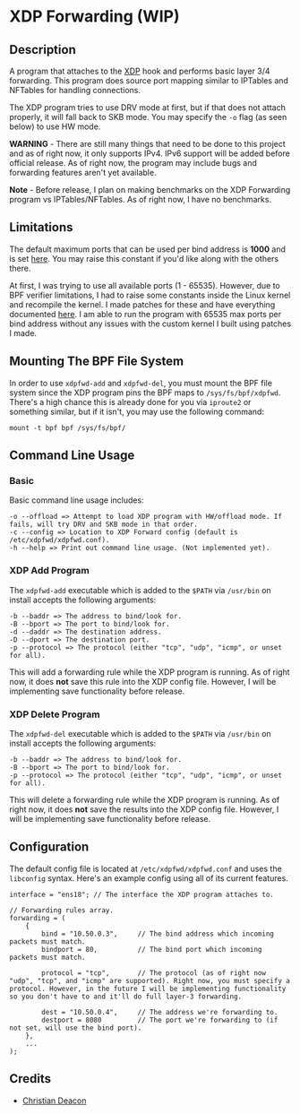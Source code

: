 # XDP Forwarding (WIP)
## Description
A program that attaches to the [XDP](https://www.iovisor.org/technology/xdp) hook and performs basic layer 3/4 forwarding. This program does source port mapping similar to IPTables and NFTables for handling connections.

The XDP program tries to use DRV mode at first, but if that does not attach properly, it will fall back to SKB mode. You may specify the `-o` flag (as seen below) to use HW mode.

**WARNING** - There are still many things that need to be done to this project and as of right now, it only supports IPv4. IPv6 support will be added before official release. As of right now, the program may include bugs and forwarding features aren't yet available.

**Note** - Before release, I plan on making benchmarks on the XDP Forwarding program vs IPTables/NFTables. As of right now, I have no benchmarks.

## Limitations
The default maximum ports that can be used per bind address is **1000** and is set [here](https://github.com/gamemann/XDP-Forwarding/blob/master/src/xdpfwd.h#L6). You may raise this constant if you'd like along with the others there.

At first, I was trying to use all available ports (1 - 65535). However, due to BPF verifier limitations, I had to raise some constants inside the Linux kernel and recompile the kernel. I made patches for these and have everything documented [here](https://github.com/gamemann/XDP-Forwarding/tree/master/patches). I am able to run the program with 65535 max ports per bind address without any issues with the custom kernel I built using patches I made.

## Mounting The BPF File System
In order to use `xdpfwd-add` and `xdpfwd-del`, you must mount the BPF file system since the XDP program pins the BPF maps to `/sys/fs/bpf/xdpfwd`. There's a high chance this is already done for you via `iproute2` or something similar, but if it isn't, you may use the following command:

```
mount -t bpf bpf /sys/fs/bpf/
```
## Command Line Usage
### Basic
Basic command line usage includes:

```
-o --offload => Attempt to load XDP program with HW/offload mode. If fails, will try DRV and SKB mode in that order.
-c --config => Location to XDP Forward config (default is /etc/xdpfwd/xdpfwd.conf).
-h --help => Print out command line usage. (Not implemented yet).
```

### XDP Add Program
The `xdpfwd-add` executable which is added to the `$PATH` via `/usr/bin` on install accepts the following arguments:

```
-b --baddr => The address to bind/look for.
-B --bport => The port to bind/look for.
-d --daddr => The destination address.
-D --dport => The destination port.
-p --protocol => The protocol (either "tcp", "udp", "icmp", or unset for all).
```

This will add a forwarding rule while the XDP program is running. As of right now, it does **not** save this rule into the XDP config file. However, I will be implementing save functionality before release.

### XDP Delete Program
The `xdpfwd-del` executable which is added to the `$PATH` via `/usr/bin` on install accepts the following arguments:

```
-b --baddr => The address to bind/look for.
-B --bport => The port to bind/look for.
-p --protocol => The protocol (either "tcp", "udp", "icmp", or unset for all).
```

This will delete a forwarding rule while the XDP program is running. As of right now, it does **not** save the results into the XDP config file. However, I will be implementing save functionality before release.

## Configuration
The default config file is located at `/etc/xdpfwd/xdpfwd.conf` and uses the `libconfig` syntax. Here's an example config using all of its current features.

```
interface = "ens18"; // The interface the XDP program attaches to.

// Forwarding rules array.
forwarding = (
    {
        bind = "10.50.0.3",     // The bind address which incoming packets must match.
        bindport = 80,          // The bind port which incoming packets must match.

        protocol = "tcp",       // The protocol (as of right now "udp", "tcp", and "icmp" are supported). Right now, you must specify a protocol. However, in the future I will be implementing functionality so you don't have to and it'll do full layer-3 forwarding.

        dest = "10.50.0.4",     // The address we're forwarding to.
        destport = 8080         // The port we're forwarding to (if not set, will use the bind port).
    },
    ...
);
```

## Credits
* [Christian Deacon](https://github.com/gamemann)